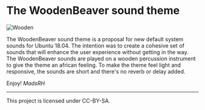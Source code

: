 # The WoodenBeaver sound theme

![Wooden](/banner.png)

The WoodenBeaver sound theme is a proposal for new default system sounds for Ubuntu 18.04. 
The intention was to create a cohesive set of sounds that will enhance the user experience without getting in the way.
The WoodenBeaver sounds are played on a wooden percussion instrument to give the theme an african feeling. 
To make the theme feel light and responsive, the sounds are short and there's no reverb or delay added.

Enjoy!
_MadsRH_

---

This project is licensed under CC-BY-SA.
